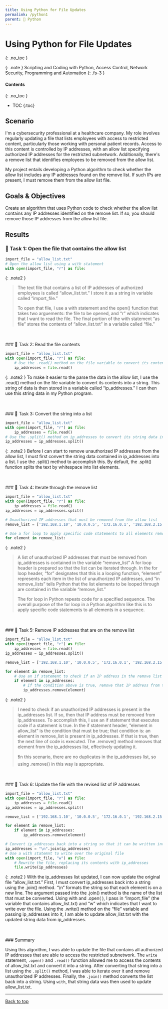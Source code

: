 ```yaml
---
title: Using Python for File Updates
permalink: /python1
parent: 🐍 Python
---
```

# Using Python for File Updates
{: .no_toc }

{: .note }
Scripting and Coding with Python, Access Control, Network Security, Programming and Automation
{: .fs-3 }

#### Contents
{: .no_toc }
- TOC
{:toc}

## Scenario
I'm a cybersecurity professional at a healthcare company. My role involves regularly updating a file that lists employees with access to restricted content, particularly those working with personal patient records. Access to this content is controlled by IP addresses, with an allow list specifying authorized IP addresses for the restricted subnetwork. Additionally, there's a remove list that identifies employees to be removed from the allow list.

My project entails developing a Python algorithm to check whether the allow list includes any IP addresses found on the remove list. If such IPs are present, I must remove them from the allow list file.

## Goals & Objectives
Create an algorithm that uses Python code to check whether the allow list contains any IP addresses identified on the remove list. If so, you should remove those IP addresses from the allow list file.

## Results
### 📄 Task 1: Open the file that contains the allow list

```python
import_file = "allow_list.txt"
# Open the allow list using a with statement
with open(import_file, "r") as file:
```

{: .note2 }
> The text file that contains a list of IP addresses of authorized employees is called “allow_list.txt.” I store it as a string in variable called “import_file.”
>
>To open that file, I use a with statement and the open() function that takes two arguements: the file to be opened, and “r” which indicates that I want to read the file. The final portion of the with statement “as file” stores the contents of “allow_list.txt” in a variable called “file.”

<br>
<br>
### 📄 Task 2: Read the file contents

```python
import_file = "allow_list.txt"
with open(import_file, "r") as file:
    # Use the .read() method on the file variable to convert its contents into a string
    ip_addresses = file.read()
```

{: .note2 }
To make it easier to the parse the data in the allow list, I use the .read() method on the file variable to convert its contents into a string. This string of data is then stored in a variable called “ip_addresses.” I can then use this string data in my Python program.

<br>
<br>
### 📄 Task 3: Convert the string into a list

```python
import_file = "allow_list.txt"
with open(import_file, "r") as file:
    ip_addresses = file.read()
# Use the .split() method on ip_addresses to convert its string data into a list
ip_addresses = ip_addresses.split()
```

{: .note2 }
Before I can start to remove unauthorized IP addresses from the allow list, I must first convert the string data contained in ip_addresses into a list. I use the .split() method to accomplish this. By default, the .split() function splits the text by whitespace into list elements.

<br>
<br>
### 📄 Task 4: Iterate through the remove list

```python
import_file = "allow_list.txt"
with open(import_file, "r") as file:
    ip_addresses = file.read()
ip_addresses = ip_addresses.split()

# Unauthorized IP addresses that must be removed from the allow list
remove_list = ['192.168.1.10', '10.0.0.5', '172.16.0.1', '192.168.2.15', '192.168.0.2']

# Use a for loop to apply specific code statements to all elements remove_list
for element in remove_list:
```

{: .note2 }
>A list of unauthorized IP addresses that must be removed from ip_addresses is contained in the variable “remove_list” A for loop header is prepared so that the list can be iterated through. In the for loop header, “for” designates that this is a looping function, “element” represents each item in the list of unauthorized IP addresses, and “in remove_lists” tells Python that the list elements to be looped through are contained in the variable “remove_list.”
>
>The for loop in Python repeats code for a specified sequence. The overall purpose of the for loop in a Python algorithm like this is to apply specific code statements to all elements in a sequence. 

<br>
<br>
### 📄 Task 5: Remove IP addresses that are on the remove list

```python
import_file = "allow_list.txt"
with open(import_file, "r") as file:
    ip_addresses = file.read()
ip_addresses = ip_addresses.split()

remove_list = ['192.168.1.10', '10.0.0.5', '172.16.0.1', '192.168.2.15', '192.168.0.2']

for element in remove_list:
    # Use an if statement to check if an IP address in the remove list is present in the allow list
	if element in ip_addresses:
        # If the condition above is true, remove that IP address from the allow list
		ip_addresses.remove(element)
```

{: .note2 }
>I need to check if an unauthorized IP addresses is present in the ip_addresses list. If so, then that IP address must be removed from ip_addresses. To accomplish this, I use an if statement that executes code if a statement is true. In the if statement header, “element in allow_list” is the condition that must be true; that condition is: an element in remove_list is present in ip_addresses. If that is true, then the next line of code is executed. The .remove() method removes that element from the ip_addresses list, effectively updating it.
>
>❗In this scenario, there are no duplicates in the ip_addresses list, so using .remove() in this way is appropriate.

<br>
<br>
### 📄 Task 6: Update the file with the revised list of IP addresses 

```python
import_file = "allow_list.txt"
with open(import_file, "r") as file:
    ip_addresses = file.read()
ip_addresses = ip_addresses.split()

remove_list = ['192.168.1.10', '10.0.0.5', '172.16.0.1', '192.168.2.15', '192.168.0.2']

for element in remove_list:
	if element in ip_addresses:
		ip_addresses.remove(element)

# Convert ip_addresses back into a string so that it can be written into the text file
ip_addresses = "\n".join(ip_addresses)
# Use a with statemnt to write over the original file
with open(import_file, "w") as file:
    # Rewrite the file, replacing its contents with ip_addresses
	file.write(ip_addresses)
```

{: .note2 }
With the ip_addresses list updated, I can now update the original file “allow_list.txt.” First, I must convert ip_addresses back into a string using the .join() method. “\n” formats the string so that each element is on a new line. The argument passed into the .join() method is the name of the list that must be converted. Using with and .open( ), I pass in “import_file” (the variable that contains allow_list.txt) and “w” which indicates that I want to write over the file. Using the .write() method on the “file” variable and passing ip_addresses into it, I am able to update allow_list.txt with the updated string data from ip_addresses.

<br>
<br>
### Summary

Using this algorithm, I was able to update the file that contains all authorized IP addresses that are able to access the restricted subnetwork. The ```write``` statement, ```.open()``` and ```.read()``` function allowed me to access the contents of allow_list.txt and convert it into a string. After converting that string into a list using the ```.split()``` method, I was able to iterate over it and remove unauthorized IP addresses. Finally, the ```.join()``` method converts the list back into a string. Using ```with```, that string data was then used to update allow_list.txt.

---

<a href="#top" id="back-to-top">Back to top</a>